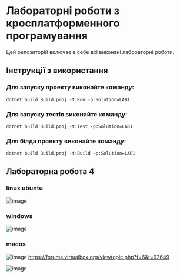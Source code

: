 # Лабораторні роботи з кросплатформенного програмування

Цей репозиторій включає в себе всі виконані лабораторні роботи.

## Інструкції з використання

### Для запуску проекту виконайте команду:
``
dotnet build Build.proj -t:Run -p:Solution=LAB1
``
### Для запуску тестів виконайте команду:
``
dotnet build Build.proj -t:Test -p:Solution=LAB1
``
### Для білда проекту виконайте команду:
``
dotnet build Build.proj -t:Build -p:Solution=LAB1
``


## Лабораторна робота 4

### linux ubuntu

![image](https://github.com/user-attachments/assets/879f0e54-4eae-41be-9a43-469b92b9a645)

### windows

![image](https://github.com/user-attachments/assets/9d200a2c-9c76-4ede-86f2-e107d23b3da2)

### macos
![image](https://github.com/user-attachments/assets/e3b79300-094c-4e54-badc-537fe0904099)
https://forums.virtualbox.org/viewtopic.php?f=6&t=92649

![image](https://github.com/user-attachments/assets/e9b17b4f-36e2-47c7-9ed6-f59153dd0435)
